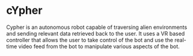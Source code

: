 # cYpher

Cypher is an autonomous robot capable of traversing alien environments and sending relevant data retrieved back to the user.
It uses a VR based controller that allows the user to take control of the bot and use the real-time video feed from the bot to manipulate various aspects of the bot.
